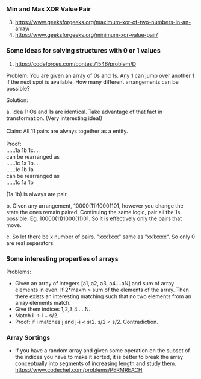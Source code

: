 
### Min and Max  XOR Value Pair

3. https://www.geeksforgeeks.org/maximum-xor-of-two-numbers-in-an-array/
4. https://www.geeksforgeeks.org/minimum-xor-value-pair/

### Some ideas for solving structures with 0 or 1 values

1. https://codeforces.com/contest/1546/problem/D 



Problem: You are given an array of 0s and 1s. Any 1 can jump over another 1 if the next spot is available. How many different arrangements can be possible? 

Solution: </br>

a. Idea 1: Os and 1s are identical. Take advantage of that fact in transformation. (Very interesting idea!) </br></br>
        Claim: All 11 pairs are always together as a entity.</br> </br>
        Proof: </br>
                ......1a 1b 1c.... </br>
                can be rearranged as </br>
                ......1c 1a 1b....</br>
                ......1c    1b 1a </br>
                can be rearranged as </br>
                ......1c    1a 1b </br>
                
(1a 1b) is always are pair. 
       
b. Given any arrangement, 10000(11)10001101, however you change the state the ones remain paired. 
Continuing the same logic, pair all the 1s possible. Eg. 10000(11)1000(11)01. So it is effectively only the pairs that move. 

c. So let there be x number of pairs. "xxx1xxx" same as "xx1xxxx". So only 0 are real separators.
                
                
                
### Some interesting properties of arrays

Problems:

* Given an array of integers [a1, a2, a3, a4....aN] and sum of array elements in even. If 2*maxm > sum of the elements of the array. Then there exists an interesting matching such that no two elements from an array elements match.
* Give them indices 1,2,3,4.....N.  
* Match i -> i + s/2. 
* Proof: if i matches j and j-i < s/2. s/2 < s/2. Contradiction.

### Array Sortings 

* If you have a random array and given some operation on the subset of the indices you have to make it sorted, it is better to break the array conceptually into segments of increasing length and study them. https://www.codechef.com/problems/PERMREACH 
